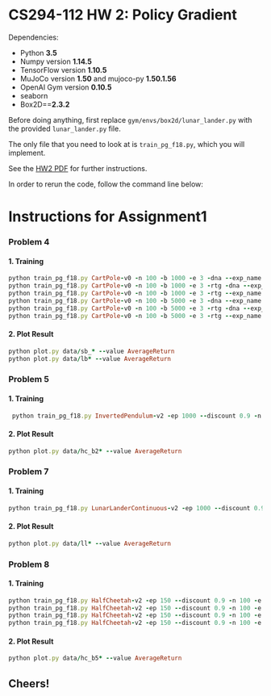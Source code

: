 # CS294-112 HW 2: Policy Gradient

Dependencies:
 * Python **3.5**
 * Numpy version **1.14.5**
 * TensorFlow version **1.10.5**
 * MuJoCo version **1.50** and mujoco-py **1.50.1.56**
 * OpenAI Gym version **0.10.5**
 * seaborn
 * Box2D==**2.3.2**

Before doing anything, first replace `gym/envs/box2d/lunar_lander.py` with the provided `lunar_lander.py` file.

The only file that you need to look at is `train_pg_f18.py`, which you will implement.

See the [HW2 PDF](http://rail.eecs.berkeley.edu/deeprlcourse/static/homeworks/hw2.pdf) for further instructions.

In order to rerun the code, follow the command line below:

# Instructions for Assignment1

### Problem 4
#### 1. Training

```ruby
python train_pg_f18.py CartPole-v0 -n 100 -b 1000 -e 3 -dna --exp_name sb_no_rtg_dnapython train_pg_f18.py CartPole-v0 -n 100 -b 1000 -e 3 -rtg -dna --exp_name sb_rtg_dnapython train_pg_f18.py CartPole-v0 -n 100 -b 1000 -e 3 -rtg --exp_name sb_rtg_napython train_pg_f18.py CartPole-v0 -n 100 -b 5000 -e 3 -dna --exp_name lb_no_rtg_dnapython train_pg_f18.py CartPole-v0 -n 100 -b 5000 -e 3 -rtg -dna --exp_name lb_rtg_dnapython train_pg_f18.py CartPole-v0 -n 100 -b 5000 -e 3 -rtg --exp_name lb_rtg_na
```
#### 2. Plot Result

```ruby
python plot.py data/sb_* --value AverageReturnpython plot.py data/lb* --value AverageReturn
```

### Problem 5
#### 1. Training

```ruby
 python train_pg_f18.py InvertedPendulum-v2 -ep 1000 --discount 0.9 -n 100 -e 3 -l 2 -s 64 -b 2000 -lr 3e-2 -rtg --exp_name hc_b2000_r3e-2
```
#### 2. Plot Result

```ruby
python plot.py data/hc_b2* --value AverageReturn
```

### Problem 7
#### 1. Training

```ruby
python train_pg_f18.py LunarLanderContinuous-v2 -ep 1000 --discount 0.99 -n 100 -e 3 -l 2 -s 64 -b 40000 -lr 0.005 -rtg --nn_baseline --exp_name ll_b40000_r0.005
```
#### 2. Plot Result

```ruby
python plot.py data/ll* --value AverageReturn
```

### Problem 8
#### 1. Training

```ruby
python train_pg_f18.py HalfCheetah-v2 -ep 150 --discount 0.9 -n 100 -e 3 -l 2 -s 32 -b 50000 -lr 0.02 --exp_name hc_b50000_r0.02python train_pg_f18.py HalfCheetah-v2 -ep 150 --discount 0.9 -n 100 -e 3 -l 2 -s 32 -b 50000 -lr 0.02 -rtg --exp_name hc_b50000_r0.02_rtgpython train_pg_f18.py HalfCheetah-v2 -ep 150 --discount 0.9 -n 100 -e 3 -l 2 -s 32 -b 50000 -lr 0.02 --nn_baseline --exp_name hc_b50000_r0.02_nn_baselinepython train_pg_f18.py HalfCheetah-v2 -ep 150 --discount 0.9 -n 100 -e 3 -l 2 -s 32 -b 50000 -lr 0.02 -rtg --nn_baseline --exp_name hc_b50000_r0.02_rtg_nn_baseline
```
#### 2. Plot Result

```ruby
python plot.py data/hc_b5* --value AverageReturn
```

## Cheers!